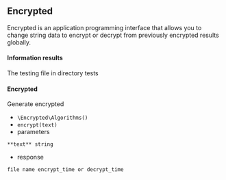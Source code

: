 ## Encrypted
Encrypted is an application programming interface that allows you to change string data to encrypt or decrypt from previously encrypted results globally.

#### Information results
The testing file in directory tests


#### Encrypted
Generate encrypted
- `\Encrypted\Algorithms()`
- `encrypt(text)`
- parameters
```
**text** string
```
- response 
```
file name encrypt_time or decrypt_time
```